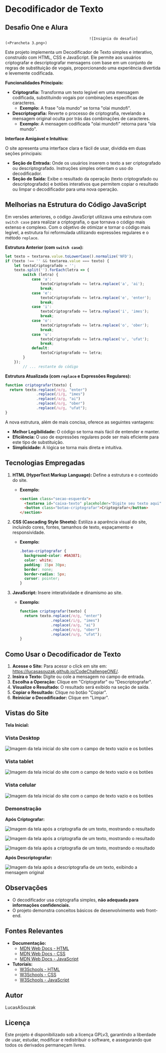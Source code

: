 # Decodificador de Texto

## Desafio One e Alura
                                          ![Insignia do desafio](<Prancheta 3.png>)

Este projeto implementa um Decodificador de Texto simples e interativo, construído com HTML, CSS e JavaScript. Ele permite aos usuários criptografar e descriptografar mensagens com base em um conjunto de regras de substituição de vogais, proporcionando uma experiência divertida e levemente codificada. 

**Funcionalidades Principais:**

* **Criptografia:** Transforma um texto legível em uma mensagem codificada, substituindo vogais por combinações específicas de caracteres.
    * **Exemplo:** A frase "ola mundo" se torna "olai mundofi".
* **Descriptografia:** Reverte o processo de criptografia, revelando a mensagem original oculta por trás das combinações de caracteres.
    * **Exemplo:** A mensagem codificada "olai mundofi" retorna para "ola mundo".

**Interface Amigável e Intuitiva:**

O site apresenta uma interface clara e fácil de usar, dividida em duas seções principais:

* **Seção de Entrada:** Onde os usuários inserem o texto a ser criptografado ou descriptografado. Instruções simples orientam o uso do decodificador.
* **Seção de Saída:** Exibe o resultado da operação (texto criptografado ou descriptografado) e botões interativos que permitem copiar o resultado ou limpar o decodificador para uma nova operação.

## Melhorias na Estrutura do Código JavaScript

Em versões anteriores, o código JavaScript utilizava uma estrutura com `switch case` para realizar a criptografia, o que tornava o código mais extenso e complexo. Com o objetivo de otimizar e tornar o código mais legível, a estrutura foi reformulada utilizando expressões regulares e o método `replace`.

**Estrutura Anterior (com `switch case`):**

```javascript
let texto = textarea.value.toLowerCase().normalize('NFD');
if (texto !== '' && textarea.value === texto) {
    let textoCriptografado = '';
    texto.split('').forEach(letra => {
        switch (letra) {
            case 'a':
                textoCriptografado += letra.replace('a', 'ai');
                break;
            case 'e':
                textoCriptografado += letra.replace('e', 'enter');
                break;
            case 'i':
                textoCriptografado += letra.replace('i', 'imes');
                break;
            case 'o':
                textoCriptografado += letra.replace('o', 'ober');
                break;
            case 'u':
                textoCriptografado += letra.replace('u', 'ufat');
                break;
            default:
                textoCriptografado += letra;
        }
    });
        // ... restante do código
```

**Estrutura Atualizada (com `replace` e Expressões Regulares):**

```javascript
function criptografar(texto) {
  return texto.replace(/e/g, "enter")
              .replace(/i/g, "imes")
              .replace(/a/g, "ai")
              .replace(/o/g, "ober")
              .replace(/u/g, "ufat");
}
```

A nova estrutura, além de mais concisa, oferece as seguintes vantagens:

* **Melhor Legibilidade:** O código se torna mais fácil de entender e manter.
* **Eficiência:** O uso de expressões regulares pode ser mais eficiente para este tipo de substituição.
* **Simplicidade:** A lógica se torna mais direta e intuitiva.


## Tecnologias Empregadas

1. **HTML (HyperText Markup Language):** Define a estrutura e o conteúdo do site.
    * **Exemplo:**
      ```html
      <section class="secao-esquerda">
        <textarea id="caixa-texto" placeholder="Digite seu texto aqui"></textarea>
        <button class="botao-criptografar">Criptografar</button>
      </section>
      ```

2. **CSS (Cascading Style Sheets):**  Estiliza a aparência visual do site, incluindo cores, fontes, tamanhos de texto, espaçamento e responsividade.
    * **Exemplo:**
      ```css
      .botao-criptografar {
        background-color: #0A3871;
        color: white;
        padding: 15px 30px;
        border: none;
        border-radius: 5px;
        cursor: pointer;
      }
      ```

3. **JavaScript:**  Insere interatividade e dinamismo ao site.
    * **Exemplo:**
      ```javascript
      function criptografar(texto) {
        return texto.replace(/e/g, "enter")
                    .replace(/i/g, "imes")
                    .replace(/a/g, "ai")
                    .replace(/o/g, "ober")
                    .replace(/u/g, "ufat");
      }
      ```

## Como Usar o Decodificador de Texto

1. **Acesse o Site:** Para acessr o click em site em: https://lucasasouzak.github.io/CodeChallengeONE/.
2. **Insira o Texto:** Digite ou cole a mensagem no campo de entrada.
3. **Escolha a Operação:** Clique em "Criptografar" ou "Descriptografar".
4. **Visualize o Resultado:** O resultado será exibido na seção de saída.
5. **Copiar o Resultado:** Clique no botão "Copiar".
6. **Reiniciar o Decodificador:**  Clique em "Limpar".

## Vistas do Site

**Tela Inicial:**

### Vista Desktop
![Imagem da tela inicial do site com o campo de texto vazio e os botões](<assets/vista principal1.PNG>)

### Vista tablet
![Imagem da tela inicial do site com o campo de texto vazio e os botões](<assets/vista principal tablet.PNG>)

### Vista celular
![Imagem da tela inicial do site com o campo de texto vazio e os botões](<assets/vista principal celular.PNG>)

### Demonstração

**Após Criptografar:**

![Imagem da tela após a criptografia de um texto, mostrando o resultado](<assets/vista principal1Cripto.PNG>)

![Imagem da tela após a criptografia de um texto, mostrando o resultado](<assets/vista principal tabletCripto.PNG>)

![Imagem da tela após a criptografia de um texto, mostrando o resultado](<assets/vista principal celularCripto.PNG>)

**Após Descriptografar:**

![Imagem da tela após a descriptografia de um texto, exibindo a mensagem original](<assets/vista principal1DesCripto.PNG>)


## Observações

* O decodificador usa criptografia simples, **não adequada para informações confidenciais.**
* O projeto demonstra conceitos básicos de desenvolvimento web front-end.

## Fontes Relevantes

* **Documentação:**
    * [MDN Web Docs - HTML](https://developer.mozilla.org/pt-BR/docs/Web/HTML)
    * [MDN Web Docs - CSS](https://developer.mozilla.org/pt-BR/docs/Web/CSS)
    * [MDN Web Docs - JavaScript](https://developer.mozilla.org/pt-BR/docs/Web/JavaScript)
* **Tutoriais:**
    * [W3Schools - HTML](https://www.w3schools.com/html/)
    * [W3Schools - CSS](https://www.w3schools.com/css/)
    * [W3Schools - JavaScript](https://www.w3schools.com/js/)

## Autor

LucasASouzak

## Licença

Este projeto é disponibilizado sob a licença GPLv3, garantindo a liberdade de usar, estudar, modificar e redistribuir o software, e assegurando que todos os derivados permaneçam livres.
